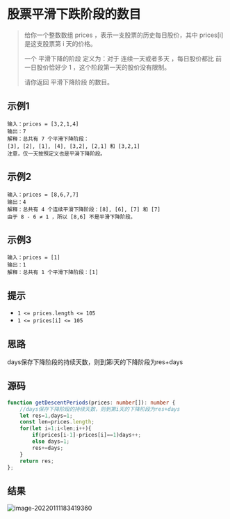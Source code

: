 # 股票平滑下跌阶段的数目

>   给你一个整数数组 prices ，表示一支股票的历史每日股价，其中 prices[i] 是这支股票第 i 天的价格。
>
>   一个 平滑下降的阶段 定义为：对于 连续一天或者多天 ，每日股价都比 前一日股价恰好少 1 ，这个阶段第一天的股价没有限制。
>
>   请你返回 平滑下降阶段 的数目。

## 示例1

```
输入：prices = [3,2,1,4]
输出：7
解释：总共有 7 个平滑下降阶段：
[3], [2], [1], [4], [3,2], [2,1] 和 [3,2,1]
注意，仅一天按照定义也是平滑下降阶段。
```

## 示例2

```
输入：prices = [8,6,7,7]
输出：4
解释：总共有 4 个连续平滑下降阶段：[8], [6], [7] 和 [7]
由于 8 - 6 ≠ 1 ，所以 [8,6] 不是平滑下降阶段。
```

## 示例3

```
输入：prices = [1]
输出：1
解释：总共有 1 个平滑下降阶段：[1]
```

## 提示

-   `1 <= prices.length <= 105`
-   `1 <= prices[i] <= 105`

## 思路

days保存下降阶段的持续天数，则到第i天的下降阶段为res+days

## 源码

```typescript
function getDescentPeriods(prices: number[]): number {
    //days保存下降阶段的持续天数，则到第i天的下降阶段为res+days
    let res=1,days=1;
    const len=prices.length;
    for(let i=1;i<len;i++){
        if(prices[i-1]-prices[i]==1)days++;
        else days=1;
        res+=days;
    }
    return res;
};
```

## 结果

![image-20220111183419360](https://pic-1255740060.cos.ap-shanghai.myqcloud.com/MarkDown/img/20220111183419.png)

